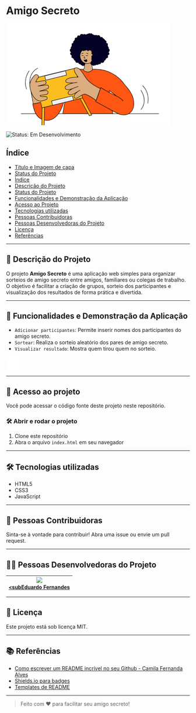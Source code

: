 # Amigo Secreto

![Logo do Amigo Secreto](assets/amigo-secreto.png)

![Status: Em Desenvolvimento](http://img.shields.io/static/v1?label=STATUS&message=EM%20DESENVOLVIMENTO&color=GREEN&style=for-the-badge)

## Índice

- [Título e Imagem de capa](#amigo-secreto)
- [Status do Projeto](#status-do-projeto)
- [Índice](#índice)
- [Descrição do Projeto](#descricao-do-projeto)
- [Status do Projeto](#status-do-projeto)
- [Funcionalidades e Demonstração da Aplicação](#funcionalidades-e-demonstracao-da-aplicacao)
- [Acesso ao Projeto](#acesso-ao-projeto)
- [Tecnologias utilizadas](#tecnologias-utilizadas)
- [Pessoas Contribuidoras](#pessoas-contribuidoras)
- [Pessoas Desenvolvedoras do Projeto](#pessoas-desenvolvedoras-do-projeto)
- [Licença](#licenca)
- [Referências](#referencias)

---

## 📝 Descrição do Projeto

O projeto **Amigo Secreto** é uma aplicação web simples para organizar sorteios de amigo secreto entre amigos, familiares ou colegas de trabalho. O objetivo é facilitar a criação de grupos, sorteio dos participantes e visualização dos resultados de forma prática e divertida.

---

## 🔨 Funcionalidades e Demonstração da Aplicação

- `Adicionar participantes`: Permite inserir nomes dos participantes do amigo secreto.
- `Sortear`: Realiza o sorteio aleatório dos pares de amigo secreto.
- `Visualizar resultado`: Mostra quem tirou quem no sorteio.

![Demonstração do sorteio](assets/play_circle_outline.png)

---

## 📁 Acesso ao projeto

Você pode acessar o código fonte deste projeto neste repositório.

### 🛠️ Abrir e rodar o projeto

1. Clone este repositório
2. Abra o arquivo `index.html` em seu navegador

---

## 🛠️ Tecnologias utilizadas

- HTML5
- CSS3
- JavaScript

---

## 👥 Pessoas Contribuidoras

Sinta-se à vontade para contribuir! Abra uma issue ou envie um pull request.

---

## 👩‍💻 Pessoas Desenvolvedoras do Projeto

| [<img loading="lazy" src="https://avatars.githubusercontent.com/u/37356058?v=4" width=115><br><subEduardo Fernandes</sub>](https://github.com/devDudu-21) |
| :-----------------------------------------------------------------------------------------------------------------------------------------------: |

---

## 📄 Licença

Este projeto está sob licença MIT.

---

## 📚 Referências

- [Como escrever um README incrível no seu Github - Camila Fernanda Alves](https://www.alura.com.br/artigos/escrever-readme-incrivel)
- [Shields.io para badges](https://shields.io/)
- [Templates de README](https://github.com/othneildrew/Best-README-Template)

---

> Feito com ❤️ para facilitar seu amigo secreto!
